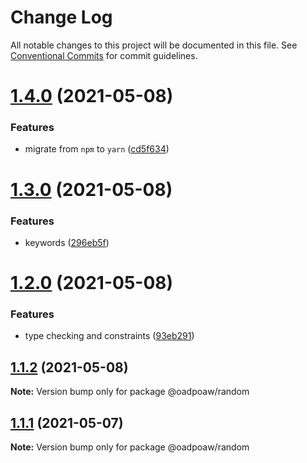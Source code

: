 # Change Log

All notable changes to this project will be documented in this file.
See [Conventional Commits](https://conventionalcommits.org) for commit guidelines.

# [1.4.0](https://github.com/oadpoaw/packages/compare/@oadpoaw/random@1.3.0...@oadpoaw/random@1.4.0) (2021-05-08)


### Features

* migrate from `npm` to `yarn` ([cd5f634](https://github.com/oadpoaw/packages/commit/cd5f6344bda42c4f1b8fb6f8f877400a426e32d3))





# [1.3.0](https://github.com/oadpoaw/packages/compare/@oadpoaw/random@1.2.0...@oadpoaw/random@1.3.0) (2021-05-08)


### Features

* keywords ([296eb5f](https://github.com/oadpoaw/packages/commit/296eb5f2d393427cc9c5ec37890a668af1c8afff))





# [1.2.0](https://github.com/oadpoaw/packages/compare/@oadpoaw/random@1.1.2...@oadpoaw/random@1.2.0) (2021-05-08)


### Features

* type checking and constraints ([93eb291](https://github.com/oadpoaw/packages/commit/93eb29188d627b36e1bcf152ebbbb4e8886604f2))





## [1.1.2](https://github.com/oadpoaw/packages/compare/@oadpoaw/random@1.1.1...@oadpoaw/random@1.1.2) (2021-05-08)

**Note:** Version bump only for package @oadpoaw/random





## [1.1.1](https://github.com/oadpoaw/packages/compare/@oadpoaw/random@1.1.0...@oadpoaw/random@1.1.1) (2021-05-07)

**Note:** Version bump only for package @oadpoaw/random
